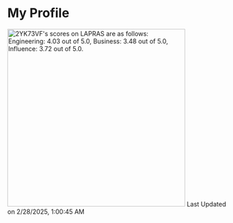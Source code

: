 # My Profile

<!--START_SECTION:lapras-card-->
<p ><a href="https://lapras.com/public/2YK73VF" target="_blank" rel="noopener noreferrer"><img alt="2YK73VF's scores on LAPRAS are as follows: Engineering: 4.03 out of 5.0, Business: 3.48 out of 5.0, Influence: 3.72 out of 5.0." src="https://lapras-card-generator.vercel.app/api/svg?e=4.03&b=3.48&i=3.72&b1=%23020E27&b2=%230E5593&i1=%23004736&i2=%2300bf8f&l=en" width="400" ></a>  
Last Updated on 2/28/2025, 1:00:45 AM</p>
<!--END_SECTION:lapras-card-->
